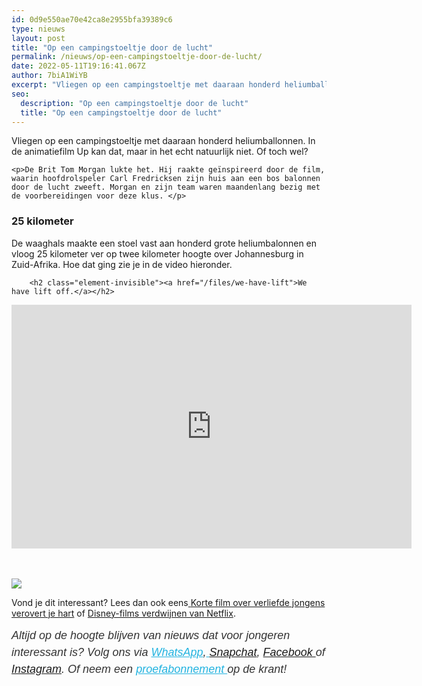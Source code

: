 ```yaml
---
id: 0d9e550ae70e42ca8e2955bfa39389c6
type: nieuws
layout: post
title: "Op een campingstoeltje door de lucht"
permalink: /nieuws/op-een-campingstoeltje-door-de-lucht/
date: 2022-05-11T19:16:41.067Z
author: 7biA1WiYB
excerpt: "Vliegen op een campingstoeltje met daaraan honderd heliumballonnen. In de animatiefilm Up kan dat, maar in het echt natuurlijk niet. Of toch wel?  "
seo:
  description: "Op een campingstoeltje door de lucht"
  title: "Op een campingstoeltje door de lucht"
---
```

Vliegen op een campingstoeltje met daaraan honderd heliumballonnen. In de animatiefilm Up kan dat, maar in het echt natuurlijk niet. Of toch wel?  

    <p>De Brit Tom Morgan lukte het. Hij raakte geïnspireerd door de film, waarin hoofdrolspeler Carl Fredricksen zijn huis aan een bos balonnen door de lucht zweeft. Morgan en zijn team waren maandenlang bezig met de voorbereidingen voor deze klus. </p>
<h3>25 kilometer</h3>
<p>De waaghals maakte een stoel vast aan honderd grote heliumbalonnen en vloog 25 kilometer ver op twee kilometer hoogte over Johannesburg in Zuid-Afrika. Hoe dat ging zie je in de video hieronder.<br><div class="media media-element-container media-default"><div id="file-419564" class="file file-video file-video-youtube">

        <h2 class="element-invisible"><a href="/files/we-have-lift">We have lift off.</a></h2>
    
  
  <div class="content">
    <div class="media-youtube-video file media-element file-default media-youtube-1">
  <iframe class="media-youtube-player" width="640" height="390" title="We have lift off." src="https://www.youtube.com/embed/M76Yl8Oor8Y?wmode=opaque&controls=" name="We have lift off." frameborder="0" allowfullscreen="">Video van We have lift off.</iframe>
</div>
  </div>

  
</div>
</div><br> 
<div class="kader">
<p><img class="kaderafbeelding" src="https://7dagen.netlify.app/sites/default/files/ff.png"></p>
<p>Vond je dit interessant? Lees dan ook eens<a href="https://7dagen.netlify.app/lifestyle/fenna-17-van-hoefwijzer-over-het-succes-van-paardentubers" target="_blank"> </a><a href="https://7dagen.netlify.app/lifestyle/korte-film-over-verliefde-jongens-verovert-je-hart">Korte film over verliefde jongens verovert je hart</a> of <a href="https://7dagen.netlify.app/nieuws/disney-films-verdwijnen-van-netflix">Disney-films verdwijnen van Netflix</a>.</p>
<p><em style="box-sizing: inherit; color: rgb(51, 51, 51); font-family: &quot;PT Sans&quot;, sans-serif; font-size: 18px; line-height: 27px;">Altijd op de hoogte blijven van nieuws dat voor jongeren interessant is? Volg ons via </em><em style="box-sizing: inherit; color: rgb(34, 179, 224); transition: color 0.3s ease; font-family: &quot;PT Sans&quot;, sans-serif; font-size: 18px; line-height: 27px;"><a href="https://7dagen.netlify.app/whatsapp" style="box-sizing: inherit; color: rgb(34, 179, 224); transition: color 0.3s ease; font-family: &quot;PT Sans&quot;, sans-serif; font-size: 18px; line-height: 27px;">WhatsApp</a></em><em style="box-sizing: inherit; color: rgb(51, 51, 51); font-family: &quot;PT Sans&quot;, sans-serif; font-size: 18px; line-height: 27px;">,</em><em style="box-sizing: inherit; color: rgb(34, 179, 224); transition: color 0.3s ease; font-family: &quot;PT Sans&quot;, sans-serif; font-size: 18px; line-height: 27px;"><a href="https://7dagen.netlify.app/whatsapp" style="box-sizing: inherit; color: rgb(34, 179, 224); transition: color 0.3s ease; font-family: &quot;PT Sans&quot;, sans-serif; font-size: 18px; line-height: 27px;"> </a></em><em style="box-sizing: inherit; color: rgb(51, 51, 51); font-family: &quot;PT Sans&quot;, sans-serif; font-size: 18px; line-height: 27px;"><a href="https://www.snapchat.com/add/sevendaysnl">Snapchat</a>, <a href="https://www.facebook.com/7Daysnl?ref=bookmarks">Facebook </a>of <a href="https://instagram.com/7DAysnl/">Instagram</a>. Of </em><em style="box-sizing: inherit; color: rgb(51, 51, 51); font-family: &quot;PT Sans&quot;, sans-serif; font-size: 18px; line-height: 27px;">neem een </em><a href="https://abonneren.sevendays.nl/abonneren/abonnementen/ae/artikel" style="box-sizing: inherit; color: rgb(34, 179, 224); transition: color 0.3s ease; font-family: &quot;PT Sans&quot;, sans-serif; font-size: 18px; line-height: 27px;"><em style="box-sizing: inherit;">proefabonnement </em></a><em style="box-sizing: inherit; color: rgb(51, 51, 51); font-family: &quot;PT Sans&quot;, sans-serif; font-size: 18px; line-height: 27px;">op de krant!</em></p>
</div>
  
